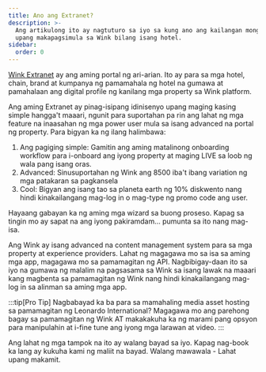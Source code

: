 ```yaml
---
title: Ano ang Extranet?
description: >-
  Ang artikulong ito ay nagtuturo sa iyo sa kung ano ang kailangan mong malaman
  upang makapagsimula sa Wink bilang isang hotel.
sidebar:
  order: 0
---
```

[Wink Extranet](https://extranet.wink.travel) ay ang aming portal ng ari-arian. Ito ay para sa mga hotel, chain, brand at kumpanya ng pamamahala ng hotel na gumawa at pamahalaan ang digital profile ng kanilang mga property sa Wink platform.

Ang aming Extranet ay pinag-isipang idinisenyo upang maging kasing simple hangga't maaari, ngunit para suportahan pa rin ang lahat ng mga feature na inaasahan ng mga power user mula sa isang advanced na portal ng property. Para bigyan ka ng ilang halimbawa:

1. Ang pagiging simple: Gamitin ang aming matalinong onboarding workflow para i-onboard ang iyong property at maging LIVE sa loob ng wala pang isang oras.
2. Advanced: Sinusuportahan ng Wink ang 8500 iba't ibang variation ng mga patakaran sa pagkansela
3. Cool: Bigyan ang isang tao sa planeta earth ng 10% diskwento nang hindi kinakailangang mag-log in o mag-type ng promo code ang user.

Hayaang gabayan ka ng aming mga wizard sa buong proseso. Kapag sa tingin mo ay sapat na ang iyong pakiramdam... pumunta sa ito nang mag-isa.

Ang Wink ay isang advanced na content management system para sa mga property at experience providers. Lahat ng magagawa mo sa isa sa aming mga app, magagawa mo sa pamamagitan ng API. Nagbibigay-daan ito sa iyo na gumawa ng malalim na pagsasama sa Wink sa isang lawak na maaari kang magbenta sa pamamagitan ng Wink nang hindi kinakailangang mag-log in sa alinman sa aming mga app.

:::tip\[Pro Tip]
Nagbabayad ka ba para sa mamahaling media asset hosting sa pamamagitan ng Leonardo International? Magagawa mo ang parehong bagay sa pamamagitan ng Wink AT makakakuha ka ng marami pang opsyon para manipulahin at i-fine tune ang iyong mga larawan at video.
:::

Ang lahat ng mga tampok na ito ay walang bayad sa iyo. Kapag nag-book ka lang ay kukuha kami ng maliit na bayad. Walang mawawala - Lahat upang makamit.

